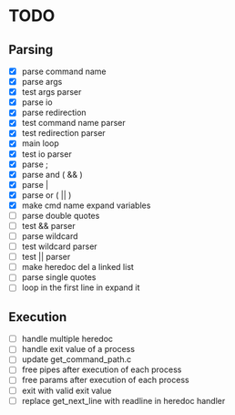 # TODO

## Parsing

- [x] parse command name
- [x] parse args
- [x] test args parser
- [x] parse io
- [x] parse redirection
- [x] test command name parser
- [x] test redirection parser
- [x] main loop
- [x] test io parser
- [x] parse ;
- [x] parse and ( && )
- [x] parse |
- [x] parse or ( || )
- [x] make cmd name expand variables
- [ ] parse double quotes
- [ ] test && parser
- [ ] parse wildcard
- [ ] test wildcard parser
- [ ] test || parser
- [ ] make heredoc del a linked list
- [ ] parse single quotes
- [ ] loop in the first line in expand it

## Execution

- [ ] handle multiple heredoc
- [ ] handle exit value of a process
- [ ] update get_command_path.c
- [ ] free pipes after execution of each process
- [ ] free params after execution of each process
- [ ] exit with valid exit value
- [ ] replace get_next_line with readline in heredoc handler
